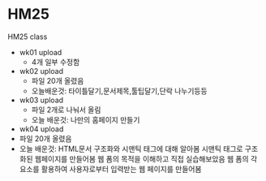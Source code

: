 # HM25
HM25 class

* wk01 upload
  * 4개 일부 수정함
* wk02 upload
  * 파일 20개 올렸음
  * 오늘배운것: 타이틀달기,문서제목,툴팁달기,단락 나누기등등
* wk03 upload
  * 파일 2개로 나눠서 올림
  * 오늘 배운것: 나만의 홈페이지 만들기
* wk04 upload
 * 파일 20개 올렸음
 * 오늘 배운것: HTML문서 구조화와 시맨틱 태그에 대해 알아봄 
               시맨틱 태그로 구조화된 웹페이지를 만들어봄
               웹 폼의 목적을 이해하고 직접 실습해보았음
               웹 폼의 각 요소를 활용하여 사용자로부터 입력받는 웹 페이지를 만들어봄
